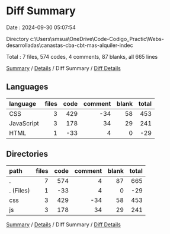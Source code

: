 # Diff Summary

Date : 2024-09-30 05:07:54

Directory c:\\Users\\smsua\\OneDrive\\Code-Codigo_Practic\\Webs-desarrolladas\\canastas-cba-cbt-mas-alquiler-indec

Total : 7 files,  574 codes, 4 comments, 87 blanks, all 665 lines

[Summary](results.md) / [Details](details.md) / Diff Summary / [Diff Details](diff-details.md)

## Languages
| language | files | code | comment | blank | total |
| :--- | ---: | ---: | ---: | ---: | ---: |
| CSS | 3 | 429 | -34 | 58 | 453 |
| JavaScript | 3 | 178 | 34 | 29 | 241 |
| HTML | 1 | -33 | 4 | 0 | -29 |

## Directories
| path | files | code | comment | blank | total |
| :--- | ---: | ---: | ---: | ---: | ---: |
| . | 7 | 574 | 4 | 87 | 665 |
| . (Files) | 1 | -33 | 4 | 0 | -29 |
| css | 3 | 429 | -34 | 58 | 453 |
| js | 3 | 178 | 34 | 29 | 241 |

[Summary](results.md) / [Details](details.md) / Diff Summary / [Diff Details](diff-details.md)
